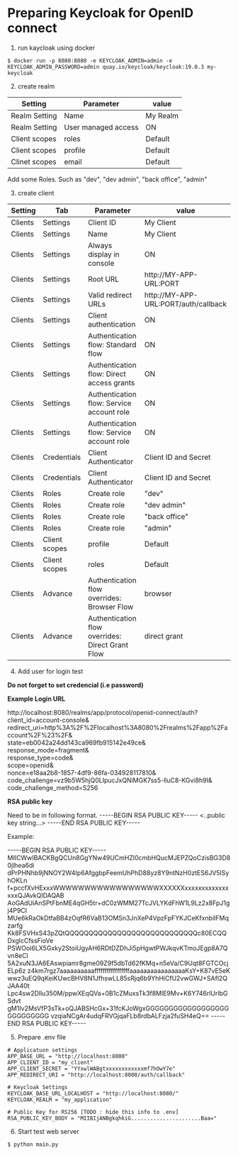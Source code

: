 # Preparing Keycloak for OpenID connect

1. run kaycloak using docker

```
$ docker run -p 8080:8080 -e KEYCLOAK_ADMIN=admin -e KEYCLOAK_ADMIN_PASSWORD=admin quay.io/keycloak/keycloak:19.0.3 my-keycloak
```

2. create realm

| Setting | Parameter | value |
|---------|-----------|-------|
| Realm Setting | Name | My Realm |
| Realm Setting | User managed access | ON |
| Client scopes | roles | Default |
| Client scopes | profile | Default |
| Clinet scopes | email | Default |


Add some Roles.
Such as "dev", "dev admin", "back office", "admin"


3. create client

| Setting | Tab | Parameter | value |
|---------|-----|-----------|-------|
| Clients | Settings | Client ID | My Client |
| Clients | Settings | Name | My Client |
| Clients | Settings | Always display in console | ON |
| Clients | Settings | Root URL | http://MY-APP-URL:PORT |
| Clients | Settings | Valid redirect URLs | http://MY-APP-URL:PORT/auth/callback |
| Clients | Settings | Client authentication | ON |
| Clients | Settings | Authentication flow: Standard flow | ON |
| Clients | Settings | Authentication flow: Direct access grants | ON |
| Clients | Settings | Authentication flow: Service account role | ON |
| Clients | Settings | Authentication flow: Service account role | ON |
| Clients | Credentials | Client Authenticator | Client ID and Secret |
| Clients | Credentials | Client Authenticator | Client ID and Secret |
| Clients | Roles | Create role | "dev" |
| Clients | Roles | Create role | "dev admin" |
| Clients | Roles | Create role | "back office" |
| Clients | Roles | Create role | "admin" |
| Clients | Client scopes | profile | Default |
| Clients | Client scopes | roles | Default |
| Clients | Advance | Authentication flow overrides: Browser Flow | browser |
| Clients | Advance | Authentication flow overrides: Direct Grant Flow | direct grant |


4. Add user for login test

**Do not forget to set credencial (i.e password)** 


**Example Login URL**

http://localhost:8080/realms/app/protocol/openid-connect/auth?client_id=account-console&\
    redirect_uri=http%3A%2F%2Flocalhost%3A8080%2Frealms%2Fapp%2Faccount%2F%23%2F&\
    state=eb0042a24dd143ca969fb915142e49ce&\
    response_mode=fragment&\
    response_type=code&\
    scope=openid&\
    nonce=e18aa2b8-1857-4df9-86fa-034928117810&\
    code_challenge=vz9b5W5hjQ0LIpucJxQNiMGK7ss5-lluC8-KGvi8h9I&\
    code_challenge_method=S256


**RSA public key**

Need to be in following format.
-----BEGIN RSA PUBLIC KEY-----
<..public key string...>
-----END RSA PUBLIC KEY-----

Example:

-----BEGIN RSA PUBLIC KEY-----
MIICWwIBACKBgQCUn8GgYNw49UCmHZl0cmbHQucMJEPZQoCzisBG3D80jlhea6di
dPrPHNhb9jNNOY2W4Ip6AfggbpFeemUhPhD88yz8Y9ntNzH0ztES6JV5lSyhOKLn
f+pccfXvHExxxWWWWWWWWWWWWWWWWWXXXXXXxxxxxxxxxxxxxxxxQJAvkQIDAQAB
AoGAdUiAnSPtFbnME4qGH5tr+dC0zWMM27TcJVLYKdFhW1L9Lz2x8FpJ1gj4P9CI
MUe6kRaOkDtfaBB4zOqfR6VaB13OMSn3JnXeP4VpzFpFYKJCeKfxnbiIFMqzarfg
Kk8FSVHxS43pZQtQQQQQQQQQQQQQQQQQQQQQQQQQQQQc80ECQQDxglcCfssFioVe
PSWOoi6LX5Gxky2StoiUgyAH6RDtDZDhJi5pHgwtPWJkqvKTmoJEgp8A7Qvn8eCl
5A2xuN3JA6EAswpiamr8gme09Z9f5dbTd62fKMq+n5eVa/C9Uqt8FGTCOcjELp6z
z4km7rgz7aaaaaaaaaafffffffffffffffffaaaaaaaaaaaaaaaaKsY+K87vE5eK
wwz3uEQ9qKeiKUwcBHV8N1JfhswLL85sRjq6b9YhHiCfU2vwGWJ+SAfl2QJAA40t
Lpc4sw2Dllu350M/ppwXEqQVa+0B1cZMuxsTk3f8MlE9Mv+K6Y746rlUrlbGSdvt
gM1Iv2MsVfP3sTk+oQJABSHcGx+31fcKJoWgxGGGGGGGGGGGGGGGGGGGGGGGGGGG
vzqiaNCgAr4udqFRVGjqaFLb8rdbALFzja2fuSH4eQ==
-----END RSA PUBLIC KEY-----


5. Prepare .env file

```
# Applicatuon settings
APP_BASE_URL = "http://localhost:8000"
APP_CLIENT_ID = "my_client"
APP_CLIENT_SECRET = "YYxwlWABgtxxxxxxxxxxxxmf7hOwY7e"
APP_REDIRECT_URI = "http://localhost:8000/auth/callback"

# Keycloak Settings
KEYCLOAK_BASE_URL_LOCALHOST = "http://localhost:8080/"
KEYCLOAK_REALM = "my_application"

# Public Key for RS256 [TODO : hide this info to .env]
RSA_PUBLIC_KEY_BODY = "MIIBIjANBgkqhkiG......................Baa="
```


6. Start test web server 

```
$ python main.py
```